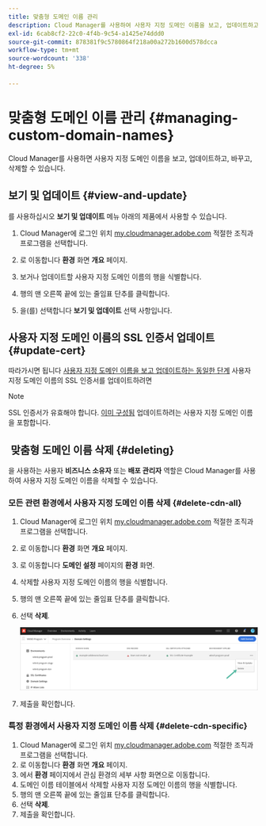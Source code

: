 ```yaml
---
title: 맞춤형 도메인 이름 관리
description: Cloud Manager를 사용하여 사용자 지정 도메인 이름을 보고, 업데이트하고, 대체하고, 삭제하는 방법을 알아봅니다.
exl-id: 6cab8cf2-22c0-4f4b-9c54-a1425e74ddd0
source-git-commit: 878381f9c5780864f218a00a272b1600d578dcca
workflow-type: tm+mt
source-wordcount: '338'
ht-degree: 5%

---
```


# 맞춤형 도메인 이름 관리 {#managing-custom-domain-names}

Cloud Manager를 사용하면 사용자 지정 도메인 이름을 보고, 업데이트하고, 바꾸고, 삭제할 수 있습니다.

## 보기 및 업데이트 {#view-and-update}

를 사용하십시오 **보기 및 업데이트** 메뉴 아래의 제품에서 사용할 수 있습니다.

1. Cloud Manager에 로그인 위치 [my.cloudmanager.adobe.com](https://my.cloudmanager.adobe.com/) 적절한 조직과 프로그램을 선택합니다.

1. 로 이동합니다 **환경** 화면 **개요** 페이지.

1. 보거나 업데이트할 사용자 지정 도메인 이름의 행을 식별합니다.

1. 행의 맨 오른쪽 끝에 있는 줄임표 단추를 클릭합니다.

1. 을(를) 선택합니다 **보기 및 업데이트** 선택 사항입니다.

## 사용자 지정 도메인 이름의 SSL 인증서 업데이트 {#update-cert}

따라가시면 됩니다 [사용자 지정 도메인 이름을 보고 업데이트하는 동일한 단계](#view-and-update) 사용자 지정 도메인 이름의 SSL 인증서를 업데이트하려면

>[!NOTE]
>
>SSL 인증서가 유효해야 합니다. [이미 구성됨](/help/implementing/cloud-manager/managing-ssl-certifications/introduction.md) 업데이트하려는 사용자 지정 도메인 이름을 포함합니다.

##  맞춤형 도메인 이름 삭제 {#deleting}

을 사용하는 사용자 **비즈니스 소유자** 또는 **배포 관리자** 역할은 Cloud Manager를 사용하여 사용자 지정 도메인 이름을 삭제할 수 있습니다.

### 모든 관련 환경에서 사용자 지정 도메인 이름 삭제 {#delete-cdn-all}

1. Cloud Manager에 로그인 위치 [my.cloudmanager.adobe.com](https://my.cloudmanager.adobe.com/) 적절한 조직과 프로그램을 선택합니다.

1. 로 이동합니다 **환경** 화면 **개요** 페이지.

1. 로 이동합니다 **도메인 설정** 페이지의 **환경** 화면.

1. 삭제할 사용자 지정 도메인 이름의 행을 식별합니다.

1. 행의 맨 오른쪽 끝에 있는 줄임표 단추를 클릭합니다.

1. 선택 **삭제**.

   ![사용자 지정 도메인 이름 삭제](/help/implementing/cloud-manager/assets/cdn/cdn-delete.png)

1. 제출을 확인합니다.

### 특정 환경에서 사용자 지정 도메인 이름 삭제 {#delete-cdn-specific}

1. Cloud Manager에 로그인 위치 [my.cloudmanager.adobe.com](https://my.cloudmanager.adobe.com/) 적절한 조직과 프로그램을 선택합니다.
1. 로 이동합니다 **환경** 화면 **개요** 페이지.
1. 에서 **환경** 페이지에서 관심 환경의 세부 사항 화면으로 이동합니다.
1. 도메인 이름 테이블에서 삭제할 사용자 지정 도메인 이름의 행을 식별합니다.
1. 행의 맨 오른쪽 끝에 있는 줄임표 단추를 클릭합니다.
1. 선택 **삭제**.
1. 제출을 확인합니다.
